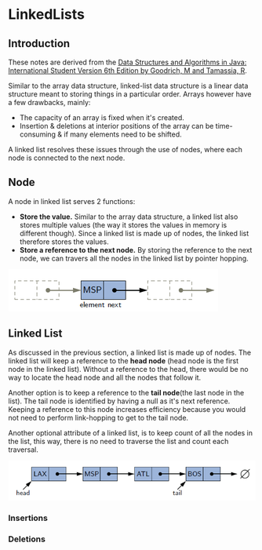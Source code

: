 # LinkedLists

## Introduction

These notes are derived from the [Data Structures and Algorithms in Java: International Student Version 6th Edition by Goodrich, M and Tamassia, R](https://www.directtextbook.com/isbn/9781118808573).

Similar to the array data structure, linked-list data structure is a linear data structure meant to storing 
things in a particular order. Arrays however have a few drawbacks, mainly:

- The capacity of an array is fixed when it's created.
- Insertion & deletions at interior positions of the array can be time-consuming &  if many elements need to be shifted.

A linked list resolves these issues through the use of nodes, where each node is connected to the next node.

## Node

A node in linked list serves 2 functions:

- **Store the value.** Similar to the array data structure, a linked list also stores multiple values (the way it stores the values in memory
  is different though). Since a linked list is made up of nodes, the linked list therefore stores the values.
- **Store a reference to the next node.** By storing the reference to the next node, we can travers all the nodes in the linked list by pointer hopping. 

![node](./docs/node.png)

## Linked List

As discussed in the previous section, a linked list is made up of nodes. The linked list will keep a reference to the **head node** 
(head node is the first node in the linked list). Without a reference to the head, there would be no way to locate the head node and 
all the nodes that follow it.

Another option is to keep a reference to the **tail node**(the last node in the list). The tail node is identified by having a null
as it's next reference. Keeping a reference to this node increases efficiency because you would not need to perform link-hopping to 
get to the tail node.

Another optional attribute of a linked list, is to keep count of all the nodes in the list, this way, there is no need to traverse the 
list and count each traversal.

![linked list](./docs/linked-list.png)

### Insertions

### Deletions